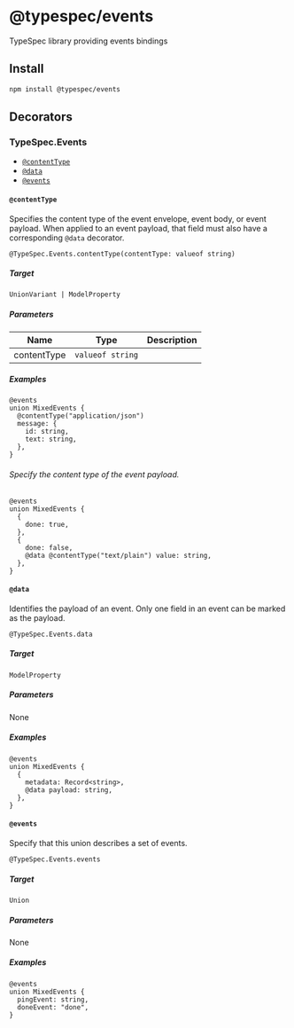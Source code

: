 # @typespec/events

TypeSpec library providing events bindings

## Install

```bash
npm install @typespec/events
```

## Decorators

### TypeSpec.Events

- [`@contentType`](#@contenttype)
- [`@data`](#@data)
- [`@events`](#@events)

#### `@contentType`

Specifies the content type of the event envelope, event body, or event payload.
When applied to an event payload, that field must also have a corresponding `@data`
decorator.

```typespec
@TypeSpec.Events.contentType(contentType: valueof string)
```

##### Target

`UnionVariant | ModelProperty`

##### Parameters

| Name        | Type             | Description |
| ----------- | ---------------- | ----------- |
| contentType | `valueof string` |             |

##### Examples

```typespec
@events
union MixedEvents {
  @contentType("application/json")
  message: {
    id: string,
    text: string,
  },
}
```

###### Specify the content type of the event payload.

```typespec
@events
union MixedEvents {
  {
    done: true,
  },
  {
    done: false,
    @data @contentType("text/plain") value: string,
  },
}
```

#### `@data`

Identifies the payload of an event.
Only one field in an event can be marked as the payload.

```typespec
@TypeSpec.Events.data
```

##### Target

`ModelProperty`

##### Parameters

None

##### Examples

```typespec
@events
union MixedEvents {
  {
    metadata: Record<string>,
    @data payload: string,
  },
}
```

#### `@events`

Specify that this union describes a set of events.

```typespec
@TypeSpec.Events.events
```

##### Target

`Union`

##### Parameters

None

##### Examples

```typespec
@events
union MixedEvents {
  pingEvent: string,
  doneEvent: "done",
}
```
